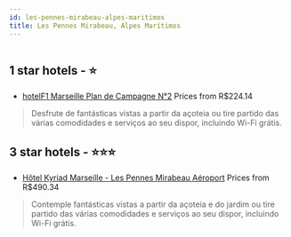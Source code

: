 ```yaml
---
id: les-pennes-mirabeau-alpes-maritimos
title: Les Pennes Mirabeau, Alpes Marítimos
---
```


<center><img src="https://i.travelapi.com/hotels/8000000/7110000/7109200/7109194/feccc584_z.jpg" alt="" /></center>


##  1 star hotels - ⭐️

-    [hotelF1 Marseille Plan de Campagne N°2](https://www.hurb.com/br/aud/https://www.hurb.com/br/hotels/les-pennes-mirabeau/hotelf1-marseille-plan-de-campagne-ndeg2-HT-64YT?cmp=18055) Prices from R$224.14
   > Desfrute de fantásticas vistas a partir da açoteia ou tire partido das várias comodidades e serviços ao seu dispor, incluindo Wi-Fi grátis.

##  3 star hotels - ⭐️⭐️⭐️

-    [Hôtel Kyriad Marseille - Les Pennes Mirabeau Aéroport](https://www.hurb.com/br/aud/https://www.hurb.com/br/hotels/les-pennes-mirabeau/hotel-kyriad-marseille-les-pennes-mirabeau-aeroport-HT-GVKU?cmp=18055) Prices from R$490.34
   > Contemple fantásticas vistas a partir da açoteia e do jardim ou tire partido das várias comodidades e serviços ao seu dispor, incluindo Wi-Fi grátis.
